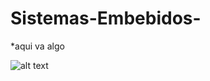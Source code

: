 # Sistemas-Embebidos-

*aqui va algo

[ideas]: https://github.com/pavanegasg/Sistemas-Embebidos/blob/master/Ideas.png


![alt text][ideas]
